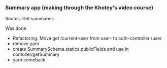 ### Summary app (making through the Khotey's video course)

Routes. Get summareis

Was done

* Refactoring. Move get /current-user from user- to auth-controller /user
* remove yarn
* create SummarySchema.statics.publicFields and use in contoller/getSummary
* yarn comeback
